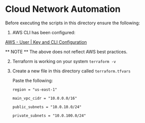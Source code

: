 # Cloud Network Automation

Before executing the scripts in this directory ensure the following:

1. AWS CLI has been configured:

[AWS - User | Key and CLI Configuration ](https://docs.aws.amazon.com/cli/latest/userguide/cli-authentication-user.html)

** NOTE ** The above does not reflect AWS best practices.

2. Terraform is working on your system `terraform -v`

3. Create a new file in this directory called `terraform.tfvars`

    Paste the following:

    `region = "us-east-1"`

    `main_vpc_cidr = "10.0.0.0/16"`

    `public_subnets = "10.0.10.0/24"`

    `private_subnets = "10.0.100.0/24"`